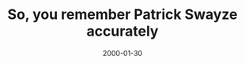 ---
layout: base.njk
title : 'So, you remember Patrick Swayze accurately' 
view_title : 'So, you remember Patrick Swayze accurately' 
year : '2000' 
date : '2000-01-30' 
img_file : '/drawing/soyourember.png' 
html_file : 'soyourem' 
next_html : 'mypetmouse.html' 
year_order : '91' 
permalink : "title/{{html_file}}.html"
---